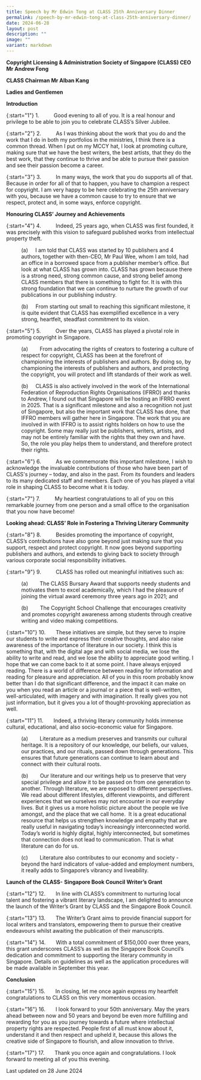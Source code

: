 ```yaml
---
title: Speech by Mr Edwin Tong at CLASS 25th Anniversary Dinner
permalink: /speech-by-mr-edwin-tong-at-class-25th-anniversary-dinner/
date: 2024-06-28
layout: post
description: ""
image: ""
variant: markdown
---
```

**Copyright Licensing &amp; Administration Society of Singapore (CLASS) CEO Mr Andrew Fong**

**CLASS Chairman Mr Alban Kang**

**Ladies and Gentlemen**

**Introduction**

{:start="1"}
1.&nbsp;&nbsp;&nbsp;&nbsp;&nbsp;&nbsp;&nbsp;&nbsp;&nbsp; Good evening to all of you. It is a real honour and privilege to be able to join you to celebrate CLASS’s Silver Jubilee.

{:start="2"}
2.&nbsp;&nbsp;&nbsp;&nbsp;&nbsp;&nbsp;&nbsp;&nbsp;&nbsp; As I was thinking about the work that you do and the work that I do in both my portfolios in the ministries, I think there is a common thread. When I put on my MCCY hat, I look at promoting culture, making sure that we have the best writers, the best artists, that they do the best work, that they continue to thrive and be able to pursue their passion and see their passion become a career.

{:start="3"}
3.&nbsp;&nbsp;&nbsp;&nbsp;&nbsp;&nbsp;&nbsp;&nbsp;&nbsp; In many ways, the work that you do supports all of that. Because in order for all of that to happen, you have to champion a respect for copyright. I am very happy to be here celebrating the 25th anniversary with you, because we have a common cause to try to ensure that we respect, protect and, in some ways, enforce copyright.

**Honouring CLASS’ Journey and Achievements**

{:start="4"}
4.&nbsp;&nbsp;&nbsp;&nbsp;&nbsp;&nbsp;&nbsp;&nbsp;&nbsp; Indeed, 25 years ago, when CLASS was first founded, it was precisely with this vision to safeguard published works from intellectual property theft.&nbsp;

<p style="margin-left: 40px">
(a) &nbsp;&nbsp;&nbsp; I am told that CLASS was started by 10 publishers and 4 authors, together with then-CEO, Mr Paul Wee, whom I am told, had an office in a borrowed space from a publisher member’s office. But look at what CLASS has grown into. CLASS has grown because there is a strong need, strong common cause, and strong belief among CLASS members that there is something to fight for. It is with this strong foundation that we can continue to nurture the growth of our publications in our publishing industry.</p>

<p style="margin-left: 40px">
(b)&nbsp;&nbsp;&nbsp;&nbsp; From starting out small to reaching this significant milestone, it is quite evident that CLASS has exemplified excellence in a very strong, heartfelt, steadfast commitment to its vision.</p>

{:start="5"}
5.&nbsp;&nbsp;&nbsp;&nbsp;&nbsp;&nbsp;&nbsp;&nbsp;&nbsp; Over the years, CLASS has played a pivotal role in promoting copyright in Singapore.

<p style="margin-left: 40px">
(a)&nbsp;&nbsp;&nbsp;&nbsp;&nbsp;&nbsp;&nbsp; From advocating the rights of creators to fostering a culture of respect for copyright, CLASS has been at the forefront of championing the interests of publishers and authors. By doing so, by championing the interests of publishers and authors, and protecting the copyright, you will protect and lift standards of their work as well.</p>

<p style="margin-left: 40px">
(b) &nbsp;&nbsp;&nbsp; CLASS is also actively involved in the work of the International Federation of Reproduction Rights Organisations (IFRRO) and thanks to Andrew, I found out that Singapore will be hosting an IFRRO event in 2025. That is a significant milestone and also a recognition not just of Singapore, but also the important work that CLASS has done, that IFFRO members will gather here in Singapore. The work that you are involved in with IFFRO is to assist rights holders on how to use the copyright. Some may really just be publishers, writers, artists, and may not be entirely familiar with the rights that they own and have. So, the role you play helps them to understand, and therefore protect their rights.</p>

{:start="6"}
6.&nbsp;&nbsp;&nbsp;&nbsp;&nbsp;&nbsp;&nbsp;&nbsp;&nbsp; As we commemorate this important milestone, I wish to acknowledge the invaluable contributions of those who have been part of CLASS's journey – today, and also in the past. From its founders and leaders to its many dedicated staff and members. Each one of you has played a vital role in shaping CLASS to become what it is today.

{:start="7"}
7.&nbsp;&nbsp;&nbsp;&nbsp;&nbsp;&nbsp;&nbsp;&nbsp;&nbsp; My heartiest congratulations to all of you on this remarkable journey from one person and a small office to the organisation that you now have become!

**Looking ahead: CLASS’ Role in Fostering a Thriving Literary Community**

{:start="8"}
8.&nbsp;&nbsp;&nbsp;&nbsp;&nbsp;&nbsp;&nbsp;&nbsp;&nbsp; Besides promoting the importance of copyright, CLASS’s contributions have also gone beyond just making sure that you support, respect and protect copyright. It now goes beyond supporting publishers and authors, and extends to giving back to society through various corporate social responsibility initiatives.

{:start="9"}
9.&nbsp;&nbsp;&nbsp;&nbsp;&nbsp;&nbsp;&nbsp;&nbsp;&nbsp; CLASS has rolled out meaningful initiatives such as:

<p style="margin-left: 40px">
(a)&nbsp;&nbsp;&nbsp;&nbsp;&nbsp;&nbsp;&nbsp; The CLASS Bursary Award that supports needy students and motivates them to excel academically, which I had the pleasure of joining the virtual award ceremony three years ago in 2021; and</p>

<p style="margin-left: 40px">
(b)&nbsp;&nbsp;&nbsp;&nbsp;&nbsp;&nbsp;&nbsp; The Copyright School Challenge that encourages creativity and promotes copyright awareness among students through creative writing and video making competitions.</p>

{:start="10"}
10.&nbsp;&nbsp;&nbsp;&nbsp;&nbsp;&nbsp; These initiatives are simple, but they serve to inspire our students to write and express their creative thoughts, and also raise awareness of the importance of literature in our society. I think this is something that, with the digital age and with social media, we lose the ability to write and read, and we lose the ability to appreciate good writing. I hope that we can come back to it at some point. I have always enjoyed reading. There is a world of difference between reading for information and reading for pleasure and appreciation. All of you in this room probably know better than I do that significant difference, and the impact it can make on you when you read an article or a journal or a piece that is well-written, well-articulated, with imagery and with imagination. It really gives you not just information, but it gives you a lot of thought-provoking appreciation as well.

{:start="11"}
11.&nbsp;&nbsp;&nbsp;&nbsp;&nbsp;&nbsp; Indeed, a thriving literary community holds immense cultural, educational, and also socio-economic value for Singapore.&nbsp;

<p style="margin-left: 40px">
(a)&nbsp;&nbsp;&nbsp;&nbsp;&nbsp;&nbsp;&nbsp; Literature as a medium preserves and transmits our cultural heritage. It is a repository of our knowledge, our beliefs, our values, our practices, and our rituals, passed down through generations. This ensures that future generations can continue to learn about and connect with their cultural roots.</p>

<p style="margin-left: 40px">
(b)&nbsp;&nbsp;&nbsp;&nbsp;&nbsp;&nbsp;&nbsp; Our literature and our writings help us to preserve that very special privilege and allow it to be passed on from one generation to another. Through literature, we are exposed to different perspectives. We read about different lifestyles, different viewpoints, and different experiences that we ourselves may not encounter in our everyday lives. But it gives us a more holistic picture about the people we live amongst, and the place that we call home.&nbsp; It is a great educational resource that helps us strengthen knowledge and empathy that are really useful in navigating today’s increasingly interconnected world. Today’s world is highly digital, highly interconnected, but sometimes that connection does not lead to communication. That is what literature can do for us.</p>
	
<p style="margin-left: 40px">
(c)&nbsp;&nbsp;&nbsp;&nbsp;&nbsp;&nbsp;&nbsp; Literature also contributes to our economy and society - beyond the hard indicators of value-added and employment numbers, it really adds to Singapore’s vibrancy and liveability.</p>

**Launch of the** **CLASS-** **Singapore Book Council** **Writer’s Grant**

{:start="12"}
12.&nbsp;&nbsp;&nbsp;&nbsp;&nbsp;&nbsp; In line with CLASS’s commitment to nurturing local talent and fostering a vibrant literary landscape, I am delighted to announce the launch of the Writer’s Grant by CLASS and the Singapore Book Council.&nbsp;

{:start="13"}
13.&nbsp;&nbsp;&nbsp;&nbsp;&nbsp;&nbsp; The Writer’s Grant aims to provide financial support for local writers and translators, empowering them to pursue their creative endeavours whilst awaiting the publication of their manuscripts.

{:start="14"}
14.&nbsp;&nbsp;&nbsp;&nbsp;&nbsp;&nbsp; With a total commitment of $150,000 over three years, this grant underscores CLASS’s as well as the Singapore Book Council’s dedication and commitment to supporting the literary community in Singapore. Details on guidelines as well as the application procedures will be made available in September this year.

**Conclusion**

{:start="15"}
15.&nbsp;&nbsp;&nbsp;&nbsp;&nbsp;&nbsp; In closing, let me once again express my heartfelt congratulations to CLASS on this very momentous occasion.

{:start="16"}
16.&nbsp;&nbsp;&nbsp;&nbsp;&nbsp;&nbsp; I look forward to your 50th anniversary. May the years ahead between now and 50 years and beyond be even more fulfilling and rewarding for you as you journey towards a future where intellectual property rights are respected. People first of all must know about it, understand it and then respect and upheld it, because this allows the creative side of Singapore to flourish, and allow innovation to thrive.

{:start="17"}
17.&nbsp;&nbsp;&nbsp;&nbsp;&nbsp;&nbsp; Thank you once again and congratulations. I look forward to meeting all of you this evening.


<p class="right-side-updated">Last updated on 28 June 2024</p>